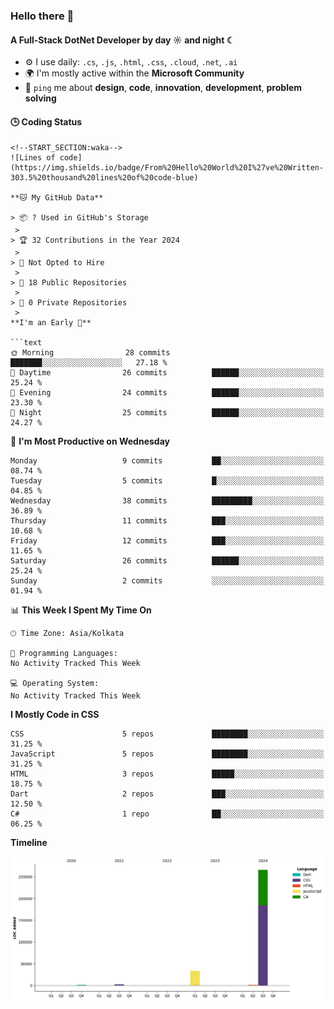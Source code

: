 ### Hello there 👋

#### A Full-Stack DotNet Developer by day ☼ and night ☾


- ⚙️ I use daily: `.cs`, `.js`, `.html`, `.css`, `.cloud`, `.net`, `.ai`
- 🌍 I'm mostly active within the **Microsoft Community**
- 💬 `ping` me about **design**, **code**, **innovation**, **development**, **problem solving**

#### 🕒 Coding Status

```text
<!--START_SECTION:waka-->
![Lines of code](https://img.shields.io/badge/From%20Hello%20World%20I%27ve%20Written-303.5%20thousand%20lines%20of%20code-blue)

**🐱 My GitHub Data** 

> 📦 ? Used in GitHub's Storage 
 > 
> 🏆 32 Contributions in the Year 2024
 > 
> 🚫 Not Opted to Hire
 > 
> 📜 18 Public Repositories 
 > 
> 🔑 0 Private Repositories 
 > 
**I'm an Early 🐤** 

```text
🌞 Morning                28 commits          ███████░░░░░░░░░░░░░░░░░░   27.18 % 
🌆 Daytime                26 commits          ██████░░░░░░░░░░░░░░░░░░░   25.24 % 
🌃 Evening                24 commits          ██████░░░░░░░░░░░░░░░░░░░   23.30 % 
🌙 Night                  25 commits          ██████░░░░░░░░░░░░░░░░░░░   24.27 % 
```
📅 **I'm Most Productive on Wednesday** 

```text
Monday                   9 commits           ██░░░░░░░░░░░░░░░░░░░░░░░   08.74 % 
Tuesday                  5 commits           █░░░░░░░░░░░░░░░░░░░░░░░░   04.85 % 
Wednesday                38 commits          █████████░░░░░░░░░░░░░░░░   36.89 % 
Thursday                 11 commits          ███░░░░░░░░░░░░░░░░░░░░░░   10.68 % 
Friday                   12 commits          ███░░░░░░░░░░░░░░░░░░░░░░   11.65 % 
Saturday                 26 commits          ██████░░░░░░░░░░░░░░░░░░░   25.24 % 
Sunday                   2 commits           ░░░░░░░░░░░░░░░░░░░░░░░░░   01.94 % 
```


📊 **This Week I Spent My Time On** 

```text
🕑︎ Time Zone: Asia/Kolkata

💬 Programming Languages: 
No Activity Tracked This Week

💻 Operating System: 
No Activity Tracked This Week
```

**I Mostly Code in CSS** 

```text
CSS                      5 repos             ████████░░░░░░░░░░░░░░░░░   31.25 % 
JavaScript               5 repos             ████████░░░░░░░░░░░░░░░░░   31.25 % 
HTML                     3 repos             █████░░░░░░░░░░░░░░░░░░░░   18.75 % 
Dart                     2 repos             ███░░░░░░░░░░░░░░░░░░░░░░   12.50 % 
C#                       1 repo              ██░░░░░░░░░░░░░░░░░░░░░░░   06.25 % 
```



**Timeline**

![Lines of Code chart](https://raw.githubusercontent.com/subashkumar-it19/subashkumar-it19/main/assets/bar_graph.png)


<!--END_SECTION:waka-->


